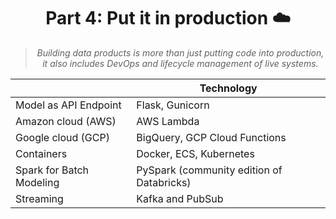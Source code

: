 <h1 align="center">Part 4: Put it in production ☁️</h1>

> <p  align="center"><em>
>  Building data products is more than just putting code into production,<br>
>  it also includes DevOps and lifecycle management of live systems.
> </em></p>

|                          | Technology |
|--------------------------|------------|
| Model as API Endpoint    | Flask, Gunicorn |
| Amazon cloud (AWS)       | AWS Lambda         |
| Google cloud (GCP)       | BigQuery, GCP Cloud Functions             |
| Containers               | Docker, ECS, Kubernetes                   |
| Spark for Batch Modeling | PySpark (community edition of Databricks) |
| Streaming                | Kafka and PubSub                          |
